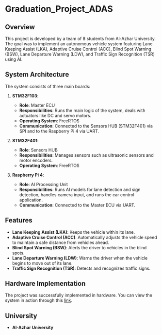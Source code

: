# Graduation_Project_ADAS

## Overview

This project is developed by a team of 8 students from Al-Azhar University. The goal was to implement an autonomous vehicle system featuring Lane Keeping Assist (LKA), Adaptive Cruise Control (ACC), Blind Spot Warning (BSW), Lane Departure Warning (LDW), and Traffic Sign Recognition (TSR) using AI.

## System Architecture

The system consists of three main boards:

1. **STM32F103**: 
   - **Role**: Master ECU
   - **Responsibilities**: Runs the main logic of the system, deals with actuators like DC and servo motors.
   - **Operating System**: FreeRTOS
   - **Communication**: Connected to the Sensors HUB (STM32F401) via SPI and to the Raspberry Pi 4 via UART.

2. **STM32F401**:
   - **Role**: Sensors HUB
   - **Responsibilities**: Manages sensors such as ultrasonic sensors and motor encoders.
   - **Operating System**: FreeRTOS

3. **Raspberry Pi 4**:
   - **Role**: AI Processing Unit
   - **Responsibilities**: Runs AI models for lane detection and sign detection, handles camera input, and runs the car control application.
   - **Communication**: Connected to the Master ECU via UART.

## Features

- **Lane Keeping Assist (LKA)**: Keeps the vehicle within its lane.
- **Adaptive Cruise Control (ACC)**: Automatically adjusts the vehicle speed to maintain a safe distance from vehicles ahead.
- **Blind Spot Warning (BSW)**: Alerts the driver to vehicles in the blind spots.
- **Lane Departure Warning (LDW)**: Warns the driver when the vehicle begins to move out of its lane.
- **Traffic Sign Recognition (TSR)**: Detects and recognizes traffic signs.

## Hardware Implementation

The project was successfully implemented in hardware. You can view the system in action through this [link](https://drive.google.com/drive/folders/1Reht7Lhxi9n5DfqujkTGu-U8IwrOOwM4).


## University

- **Al-Azhar University**
